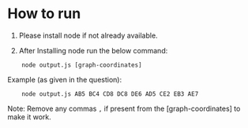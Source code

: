 How to run 
==========

1. Please install node if not already available.

2. After Installing node run the below command:
```
	node output.js [graph-coordinates]
```
Example (as given in the question):
```
	node output.js AB5 BC4 CD8 DC8 DE6 AD5 CE2 EB3 AE7
```
Note: Remove any commas `,` if present from the [graph-coordinates] to make it work.
